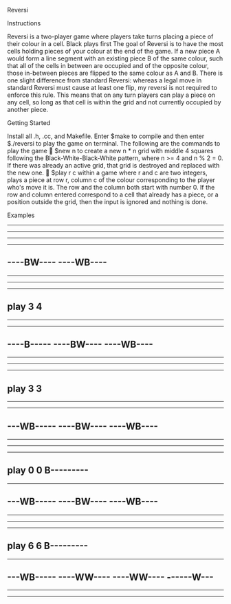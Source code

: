 Reversi

Instructions

Reversi is a two-player game where players take turns placing a piece of their colour in a cell. Black plays first The goal of Reversi is to have the most cells holding pieces of your colour at the end of the game. If a new piece A would form a line segment with an existing piece B of the same colour, such that all of the cells in between are occupied and of the opposite colour, those in-between pieces are flipped to the same colour as A and B. There is one slight difference from standard Reversi: whereas a legal move in standard Reversi must cause at least one flip, my reversi is not required to enforce this rule. This means that on any turn players can play a piece on any cell, so long as that cell is within the grid and not currently occupied by another piece.



Getting Started

Install all .h, .cc, and Makefile. Enter $make to compile and then enter $./reversi to play the game on terminal.
The following are the commands to play the game
 $new n to create a new n * n grid with middle 4 squares following the Black-White-Black-White pattern, where n >= 4 and 
  n % 2 = 0. If there was already an active grid, that grid is destroyed and replaced with the new one.
 $play r c within a game where r and c are two integers, plays a piece at row r, column c of the colour corresponding to 
  the player who's move it is. The row and the column both start with number 0. If the row and column entered correspond to a
  cell that already has a piece, or a position outside the grid, then the input is ignored and nothing is done. 
  
  
  
Examples
     
----------
----------
----------
----------
----BW----
----WB----
----------
----------
----------
----------
play 3 4
----------
----------
----------
----B-----
----BW----
----WB----
----------
----------
----------
----------
play 3 3
----------
----------
----------
---WB-----
----BW----
----WB----
----------
----------
----------
----------
play 0 0
B---------
----------
----------
---WB-----
----BW----
----WB----
----------
----------
----------
----------
play 6 6
B---------
----------
----------
---WB-----
----WW----
----WW----
------W---
----------
----------
----------



